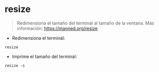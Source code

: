 # resize

> Redimensiona el tamaño del terminal al tamaño de la ventana.
> Más información: <https://manned.org/resize>.

- Redimensiona el terminal:

`resize`

- Imprime el tamaño del terminal:

`resize -s`
